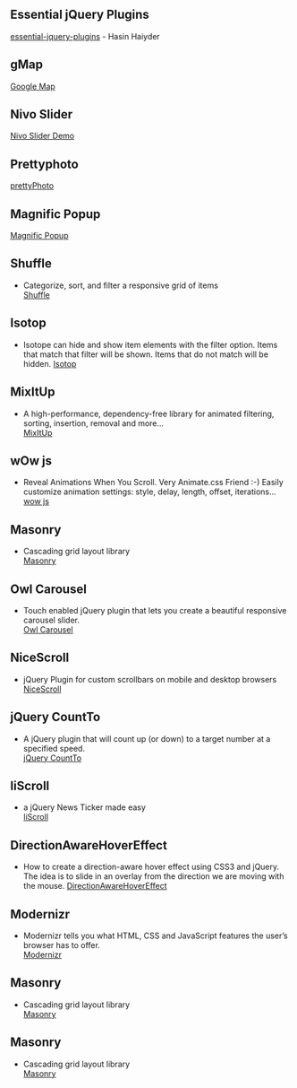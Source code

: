 ## Essential jQuery Plugins
[essential-jquery-plugins](https://github.com/hasinhayder/essential-jquery-plugins) - Hasin Haiyder

## gMap
[Google Map](https://github.com/hpneo/gmaps)

## Nivo Slider
[Nivo Slider Demo](https://www.jqueryscript.net/slider/nivo-slider.html)

## Prettyphoto
[prettyPhoto](http://www.no-margin-for-errors.com/projects/prettyphoto-jquery-lightbox-clone/)

## Magnific Popup 
[Magnific Popup](http://dimsemenov.com/plugins/magnific-popup/)

## Shuffle 
- Categorize, sort, and filter a responsive grid of items   
[Shuffle](https://vestride.github.io/Shuffle/)

## Isotop 
- Isotope can hide and show item elements with the filter option. Items that match that filter will be shown. Items that do not match will be hidden.
[Isotop](https://isotope.metafizzy.co/filtering.html)

## MixItUp
- A high-performance, dependency-free library for animated filtering, sorting, insertion, removal and more...  
[MixItUp](https://www.kunkalabs.com/mixitup/)

## wOw js 
- Reveal Animations When You Scroll. Very Animate.css Friend :-) 
Easily customize animation settings: style, delay, length, offset, iterations...  
[wow js](https://mynameismatthieu.com/WOW/)

## Masonry
- Cascading grid layout library  
[Masonry](https://masonry.desandro.com/)


## Owl Carousel
- Touch enabled jQuery plugin that lets you create a beautiful responsive carousel slider.  
[Owl Carousel](https://owlcarousel2.github.io/OwlCarousel2/)


## NiceScroll
- jQuery Plugin for custom scrollbars on mobile and desktop browsers
[NiceScroll](https://nicescroll.areaaperta.com//)

## jQuery CountTo
- A jQuery plugin that will count up (or down) to a target number at a specified speed.   
[jQuery CountTo](https://github.com/mhuggins/jquery-countTo/)

## liScroll
- a jQuery News Ticker made easy  
[liScroll](http://www.gcmingati.net/wordpress/wp-content/lab/jquery/newsticker/jq-liscroll/scrollanimate.html/)

## DirectionAwareHoverEffect
- How to create a direction-aware hover effect using CSS3 and jQuery. The idea is to slide in an overlay from the direction we are moving with the mouse. 
[DirectionAwareHoverEffect](https://github.com/codrops/DirectionAwareHoverEffect/)

## Modernizr
- Modernizr tells you what HTML, CSS and JavaScript features the user’s browser has to offer.  
[Modernizr](https://modernizr.com/)

## Masonry
- Cascading grid layout library  
[Masonry](https://masonry.desandro.com/)

## Masonry
- Cascading grid layout library  
[Masonry](https://masonry.desandro.com/)









